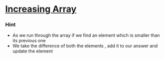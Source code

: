 # [Increasing Array](https://cses.fi/problemset/task/1094)
### Hint
* As we run through the array if we find an element which is smaller than its previous one
* We take the difference of both the elements , add it to our answer and update the element
